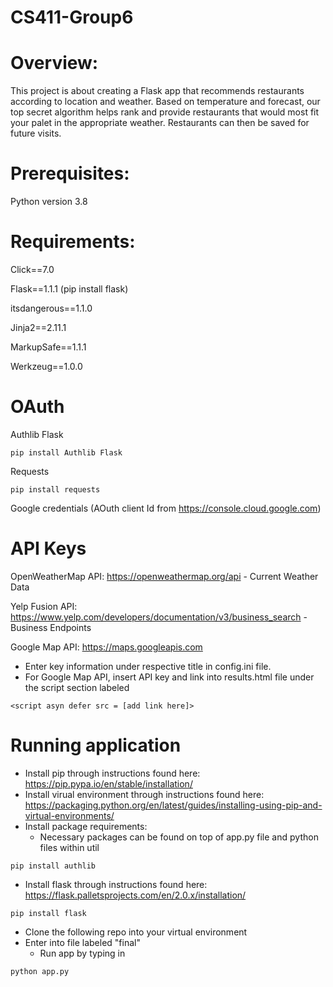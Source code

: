 # CS411-Group6

# Overview:

This project is about creating a Flask app that recommends restaurants according to location and weather. Based on temperature and forecast, our top secret algorithm helps rank and provide restaurants that would most fit your palet in the appropriate weather. Restaurants can then be saved for future visits.

# Prerequisites:

Python version 3.8

# Requirements:

Click==7.0

Flask==1.1.1 (pip install flask)

itsdangerous==1.1.0

Jinja2==2.11.1

MarkupSafe==1.1.1

Werkzeug==1.0.0

# OAuth

Authlib Flask 
```
pip install Authlib Flask
```
Requests 
```
pip install requests
```

Google credentials (AOuth client Id from https://console.cloud.google.com)

# API Keys
OpenWeatherMap API:
https://openweathermap.org/api - Current Weather Data

Yelp Fusion API:
https://www.yelp.com/developers/documentation/v3/business_search -  Business Endpoints

Google Map API:
https://maps.googleapis.com

- Enter key information under respective title in config.ini file. 
- For Google Map API, insert API key and link into results.html file under the script section labeled 
```
<script asyn defer src = [add link here]>
```

# Running application
- Install pip through instructions found here: https://pip.pypa.io/en/stable/installation/
- Install virual environment through instructions found here: https://packaging.python.org/en/latest/guides/installing-using-pip-and-virtual-environments/
- Install package requirements:
    - Necessary packages can be found on top of app.py file and python files within util
```
pip install authlib
```
- Install flask through instructions found here: https://flask.palletsprojects.com/en/2.0.x/installation/
``` 
pip install flask
```
- Clone the following repo into your virtual environment
- Enter into file labeled "final"
    - Run app by typing in 
```
python app.py
```
  
